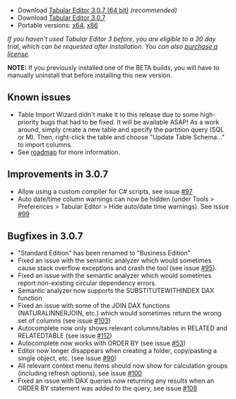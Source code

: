 - Download [Tabular Editor 3.0.7 (64 bit)](https://cdn.tabulareditor.com/files/TabularEditor.3.0.7.x64.msi) *(recommended)*
- Download [Tabular Editor 3.0.7](https://cdn.tabulareditor.com/files/TabularEditor.3.0.7.x86.msi)
- Portable versions: [x64](https://cdn.tabulareditor.com/files/TabularEditor.3.0.7.x64.zip), [x86](https://cdn.tabulareditor.com/files/TabularEditor.3.0.7.x86.zip)

*If you haven't used Tabular Editor 3 before, you are eligible to a 30 day trial, which can be requested after installation. You can also [purchase a license](https://tabulareditor.com/#licensing).*

**NOTE:** If you previously installed one of the BETA builds, you will have to manually uninstall that before installing this new version.

## Known issues

- Table Import Wizard didn't make it to this release due to some high-priority bugs that had to be fixed. It will be available ASAP! As a work around, simply create a new table and specify the partition query (SQL or M). Then, right-click the table and choose "Update Table Schema..." to import columns.
- See [roadmap](https://github.com/TabularEditor/TabularEditor3/issues/12) for more information.

## Improvements in 3.0.7

- Allow using a custom compiler for C# scripts, see issue [#97](https://github.com/TabularEditor/TabularEditor3/issues/97)
- Auto date/time column warnings can now be hidden (under Tools > Preferences > Tabular Editor > Hide auto/date time warnings). See issue [#99](https://github.com/TabularEditor/TabularEditor3/issues/99)

## Bugfixes in 3.0.7

- "Standard Edition" has been renamed to "Business Edition"
- Fixed an issue with the semantic analyzer which would sometimes cause stack overflow exceptions and crash the tool (see issue [#95](https://github.com/TabularEditor/TabularEditor3/issues/95)).
- Fixed an issue with the semantic analyzer which would sometimes report non-existing circular dependency errors.
- Semantic analyzer now supports the SUBSTITUTEWITHINDEX DAX function
- Fixed an issue with some of the JOIN DAX functions (NATURALINNERJOIN, etc.) which would sometimes return the wrong set of columns (see issue [#103](https://github.com/TabularEditor/TabularEditor3/issues/103))
- Autocomplete now only shows relevant columns/tables in RELATED and RELATEDTABLE (see issue [#112](https://github.com/TabularEditor/TabularEditor3/issues/112))
- Autocomplete now works with ORDER BY (see issue [#53](https://github.com/TabularEditor/TabularEditor3/issues/53))
- Editor now longer disappears when creating a folder, copy/pasting a single object, etc. (see issue [#90](https://github.com/TabularEditor/TabularEditor3/issues/90))
- All relevant context menu items should now show for calculation groups (including refresh options), see issue [#100](https://github.com/TabularEditor/TabularEditor3/issues/100)
- Fixed an issue with DAX queries now returning any results when an ORDER BY statement was added to the query, see issue  [#108](https://github.com/TabularEditor/TabularEditor3/issues/108)
